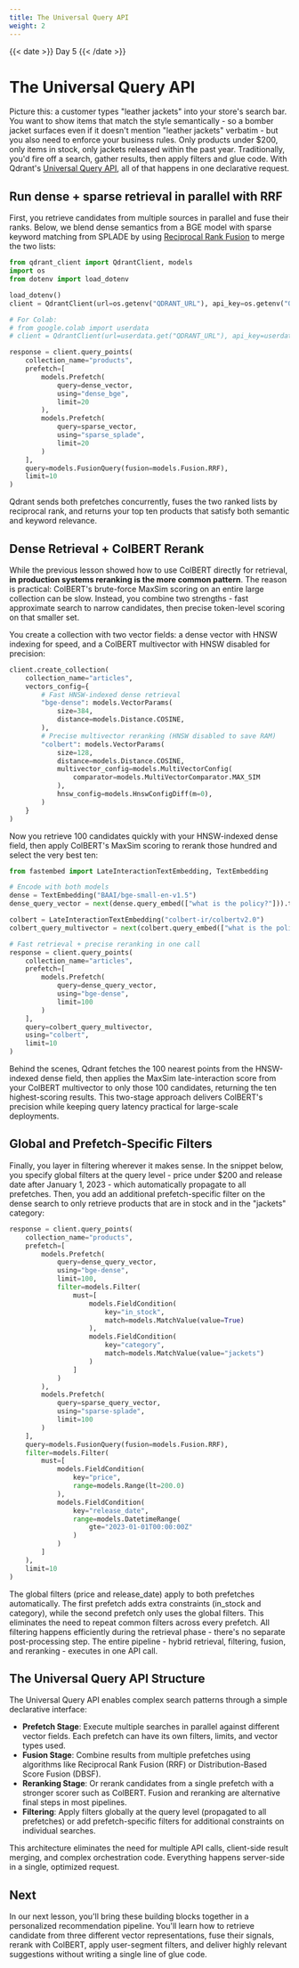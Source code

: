 ```yaml
---
title: The Universal Query API
weight: 2
---
```


{{< date >}} Day 5 {{< /date >}}

# The Universal Query API

Picture this: a customer types "leather jackets" into your store's search bar. You want to show items that match the style semantically - so a bomber jacket surfaces even if it doesn't mention "leather jackets" verbatim - but you also need to enforce your business rules. Only products under $200, only items in stock, only jackets released within the past year. Traditionally, you'd fire off a search, gather results, then apply filters and glue code. With Qdrant's [Universal Query API](/documentation/concepts/hybrid-queries/), all of that happens in one declarative request.

## Run dense + sparse retrieval in parallel with RRF

First, you retrieve candidates from multiple sources in parallel and fuse their ranks. Below, we blend dense semantics from a BGE model with sparse keyword matching from SPLADE by using [Reciprocal Rank Fusion](/documentation/concepts/hybrid-queries/#hybrid-search) to merge the two lists:

```python
from qdrant_client import QdrantClient, models
import os
from dotenv import load_dotenv

load_dotenv()
client = QdrantClient(url=os.getenv("QDRANT_URL"), api_key=os.getenv("QDRANT_API_KEY"))

# For Colab:
# from google.colab import userdata
# client = QdrantClient(url=userdata.get("QDRANT_URL"), api_key=userdata.get("QDRANT_API_KEY"))

response = client.query_points(
    collection_name="products",
    prefetch=[
        models.Prefetch(
            query=dense_vector,
            using="dense_bge",
            limit=20
        ),
        models.Prefetch(
            query=sparse_vector,
            using="sparse_splade",
            limit=20
        )
    ],
    query=models.FusionQuery(fusion=models.Fusion.RRF),
    limit=10
)
```

Qdrant sends both prefetches concurrently, fuses the two ranked lists by reciprocal rank, and returns your top ten products that satisfy both semantic and keyword relevance.

## Dense Retrieval + ColBERT Rerank

While the previous lesson showed how to use ColBERT directly for retrieval, **in production systems reranking is the more common pattern**. The reason is practical: ColBERT's brute-force MaxSim scoring on an entire large collection can be slow. Instead, you combine two strengths - fast approximate search to narrow candidates, then precise token-level scoring on that smaller set.

You create a collection with two vector fields: a dense vector with HNSW indexing for speed, and a ColBERT multivector with HNSW disabled for precision:

```python
client.create_collection(
    collection_name="articles",
    vectors_config={
        # Fast HNSW-indexed dense retrieval
        "bge-dense": models.VectorParams(
            size=384,
            distance=models.Distance.COSINE,
        ),
        # Precise multivector reranking (HNSW disabled to save RAM)
        "colbert": models.VectorParams(
            size=128,
            distance=models.Distance.COSINE,
            multivector_config=models.MultiVectorConfig(
                comparator=models.MultiVectorComparator.MAX_SIM
            ),
            hnsw_config=models.HnswConfigDiff(m=0),
        )
    }
)
```

Now you retrieve 100 candidates quickly with your HNSW-indexed dense field, then apply ColBERT's MaxSim scoring to rerank those hundred and select the very best ten:

```python
from fastembed import LateInteractionTextEmbedding, TextEmbedding

# Encode with both models
dense = TextEmbedding("BAAI/bge-small-en-v1.5")
dense_query_vector = next(dense.query_embed(["what is the policy?"])).tolist()

colbert = LateInteractionTextEmbedding("colbert-ir/colbertv2.0")
colbert_query_multivector = next(colbert.query_embed(["what is the policy?"])).tolist()

# Fast retrieval + precise reranking in one call
response = client.query_points(
    collection_name="articles",
    prefetch=[
        models.Prefetch(
            query=dense_query_vector,
            using="bge-dense",
            limit=100
        )
    ],
    query=colbert_query_multivector,
    using="colbert",
    limit=10
)
```

Behind the scenes, Qdrant fetches the 100 nearest points from the HNSW-indexed dense field, then applies the MaxSim late-interaction score from your ColBERT multivector to only those 100 candidates, returning the ten highest-scoring results. This two-stage approach delivers ColBERT's precision while keeping query latency practical for large-scale deployments.

## Global and Prefetch-Specific Filters

Finally, you layer in filtering wherever it makes sense. In the snippet below, you specify global filters at the query level - price under $200 and release date after January 1, 2023 - which automatically propagate to all prefetches. Then, you add an additional prefetch-specific filter on the dense search to only retrieve products that are in stock and in the "jackets" category:

```python
response = client.query_points(
    collection_name="products",
    prefetch=[
        models.Prefetch(
            query=dense_query_vector,
            using="bge-dense",
            limit=100,
            filter=models.Filter(
                must=[
                    models.FieldCondition(
                        key="in_stock",
                        match=models.MatchValue(value=True)
                    ),
                    models.FieldCondition(
                        key="category",
                        match=models.MatchValue(value="jackets")
                    )
                ]
            )
        ),
        models.Prefetch(
            query=sparse_query_vector,
            using="sparse-splade",
            limit=100
        )
    ],
    query=models.FusionQuery(fusion=models.Fusion.RRF),
    filter=models.Filter(
        must=[
            models.FieldCondition(
                key="price",
                range=models.Range(lt=200.0)
            ),
            models.FieldCondition(
                key="release_date",
                range=models.DatetimeRange(
                    gte="2023-01-01T00:00:00Z"
                )
            )
        ]
    ),
    limit=10
)
```

The global filters (price and release_date) apply to both prefetches automatically. The first prefetch adds extra constraints (in_stock and category), while the second prefetch only uses the global filters. This eliminates the need to repeat common filters across every prefetch. All filtering happens efficiently during the retrieval phase - there's no separate post-processing step. The entire pipeline - hybrid retrieval, filtering, fusion, and reranking - executes in one API call.

## The Universal Query API Structure

The Universal Query API enables complex search patterns through a simple declarative interface:

- **Prefetch Stage**: Execute multiple searches in parallel against different vector fields. Each prefetch can have its own filters, limits, and vector types used.
- **Fusion Stage**: Combine results from multiple prefetches using algorithms like Reciprocal Rank Fusion (RRF) or Distribution-Based Score Fusion (DBSF).
- **Reranking Stage**: Or rerank candidates from a single prefetch with a stronger scorer such as ColBERT. Fusion and reranking are alternative final steps in most pipelines.
- **Filtering**: Apply filters globally at the query level (propagated to all prefetches) or add prefetch-specific filters for additional constraints on individual searches.

This architecture eliminates the need for multiple API calls, client-side result merging, and complex orchestration code. Everything happens server-side in a single, optimized request.

## Next

In our next lesson, you'll bring these building blocks together in a personalized recommendation pipeline. You'll learn how to retrieve candidate from three different vector representations, fuse their signals, rerank with ColBERT, apply user-segment filters, and deliver highly relevant suggestions without writing a single line of glue code.